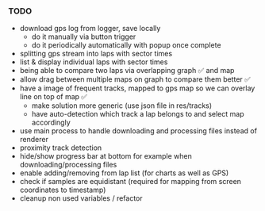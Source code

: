 
### TODO
- download gps log from logger, save locally
    - do it manually via button trigger
    - do it periodically automatically with popup once complete
- splitting gps stream into laps with sector times
- list & display individual laps with sector times
- being able to compare two laps via overlapping graph ✅ and map
- allow drag between multiple maps on graph to compare them better ✅
- have a image of frequent tracks, mapped to gps map so we can overlay line on top of map ✅
    - make solution more generic (use json file in res/tracks)
    - have auto-detection which track a lap belongs to and select map accordingly 
- use main process to handle downloading and processing files instead of renderer
- proximity track detection
- hide/show progress bar at bottom for example when downloading/processing files
- enable adding/removing from lap list (for charts as well as GPS)
- check if samples are equidistant (required for mapping from screen coordinates to timestamp)
- cleanup non used variables / refactor